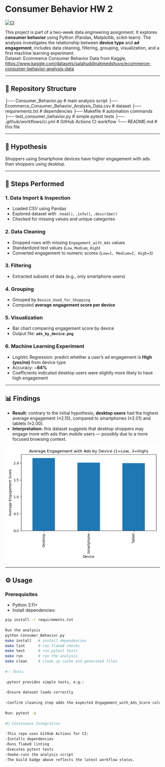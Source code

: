 
# Consumer Behavior HW 2  

[![CI](https://github.com/TeaTafaj/Consumer-Behavior-HW-2/actions/workflows/ci.yml/badge.svg)](https://github.com/TeaTafaj/Consumer-Behavior-HW-2/actions/workflows/ci.yml)  

This project is part of a two-week data engineering assignment. It explores **consumer behavior** using Python (Pandas, Matplotlib, scikit-learn). The analysis investigates the relationship between **device type** and **ad engagement**, includes data cleaning, filtering, grouping, visualization, and a first machine learning experiment.  
Dataset: Ecommerce Consumer Behavior Data from Kaggle, https://www.kaggle.com/datasets/salahuddinahmedshuvo/ecommerce-consumer-behavior-analysis-data

---

## 📂 Repository Structure  

├── Consumer_Behavior.py # main analysis script
├── Ecommerce_Consumer_Behavior_Analysis_Data.csv # dataset
├── requirements.txt # dependencies
├── Makefile # automation commands
├── test_consumer_behavior.py # simple pytest tests
├── .github/workflows/ci.yml # GitHub Actions CI workflow
└── README.md # this file


---

## 🎯 Hypothesis  

Shoppers using Smartphone devices have higher engagement with ads than shoppers using desktop.   

---

## 🔎 Steps Performed  

### 1. Data Import & Inspection  
- Loaded CSV using Pandas  
- Explored dataset with `.head()`, `.info()`, `.describe()`  
- Checked for missing values and unique categories  

### 2. Data Cleaning  
- Dropped rows with missing `Engagement_with_Ads` values  
- Standardized text values (`Low`, `Medium`, `High`)  
- Converted engagement to numeric scores (`Low=1, Medium=2, High=3`)  

### 3. Filtering  
- Extracted subsets of data (e.g., only smartphone users)  

### 4. Grouping  
- Grouped by `Device_Used_for_Shopping`  
- Computed **average engagement score per device**  

### 5. Visualization  
- Bar chart comparing engagement score by device  
- Output file: **`ads_by_device.png`**  

### 6. Machine Learning Experiment  
- Logistic Regression: predict whether a user’s ad engagement is **High (yes/no)** from device type  
- Accuracy: ~**64%**  
- Coefficients indicated desktop users were slightly more likely to have high engagement  

---

## 📊 Findings  

- **Result:** contrary to the initial hypothesis, **desktop users** had the highest average engagement (≈2.15), compared to smartphones (≈2.01) and tablets (≈2.00).  
- **Interpretation:** this dataset suggests that desktop shoppers may engage more with ads than mobile users — possibly due to a more focused browsing context.  

![Ads by Device](ads_by_device.png)  

---

## ⚙️ Usage  

### Prerequisites  
- Python 3.11+  
- Install dependencies:  
```bash
pip install -r requirements.txt

Run the analysis
python Consumer_Behavior.py
make install   # install dependencies
make lint      # run flake8 checks
make test      # run pytest tests
make run       # run the analysis
make clean     # clean up cache and generated files

#✅ Tests

-pytest provides simple tests, e.g.:

-Ensure dataset loads correctly

-Confirm cleaning step adds the expected Engagement_with_Ads_Score column

Run: pytest -q

#🤖 Continuous Integration

-This repo uses GitHub Actions for CI:
-Installs dependencies
-Runs flake8 linting
-Executes pytest tests
-Smoke-runs the analysis script
-The build badge above reflects the latest workflow status.
